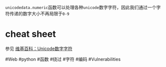 `unicodedata.numeric`函数可以处理各种`unicode`数字字符，因此我们通过一个字符传递的数字大小不再局限于`0-9`

# cheat sheet
参见 [维基百科：Unicode数字字符](https://en.wikipedia.org/wiki/Numerals_in_Unicode)

#Web #python #函数 #绕过 #字符 #编码 #Vulnerabilities 